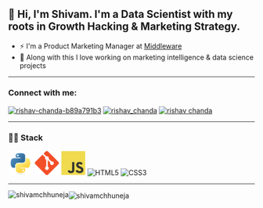 ## 👋 Hi, I'm Shivam. I'm a Data Scientist with my roots in Growth Hacking & Marketing Strategy.

- ⚡ I'm a Product Marketing Manager at [Middleware](https://github.com/middlewarehq/middleware)
- 🌱 Along with this I love working on marketing intelligence & data science projects

<hr style="height:0.3px; border:none; color:#333; background-color:#333;" />

### Connect with me:

<a href="https://linkedin.com/in/shivamchhuneja" target="blank"><img align="center" src="https://raw.githubusercontent.com/rahuldkjain/github-profile-readme-generator/master/src/images/icons/Social/linked-in-alt.svg" alt="rishav-chanda-b89a791b3" height="30" width="40" /></a>
<a href="https://instagram.com/shivamchhuneja" target="blank"><img align="center" src="https://raw.githubusercontent.com/rahuldkjain/github-profile-readme-generator/master/src/images/icons/Social/instagram.svg" alt="rishav_chanda" height="30" width="40" /></a>
<a href="https://www.youtube.com/@frwrdfast" target="blank"><img align="center" src="https://raw.githubusercontent.com/rahuldkjain/github-profile-readme-generator/master/src/images/icons/Social/youtube.svg" alt="rishav chanda" height="30" width="40" /></a>
</p>

<hr style="height:0.3px; border:none; color:#333; background-color:#333;" />

### :technologist: Stack

<img src="https://github.com/devicons/devicon/blob/master/icons/python/python-original.svg" alt="Java" width="50" height="50"/> <img src="https://github.com/devicons/devicon/blob/master/icons/git/git-original.svg" alt="Java" width="50" height="50"/> <img src="https://github.com/devicons/devicon/blob/master/icons/javascript/javascript-original.svg" alt="Java" width="50" height="50"/> <img src="https://upload.wikimedia.org/wikipedia/commons/6/61/HTML5_logo_and_wordmark.svg" alt="HTML5" height="50" width="50"/> <img src="https://upload.wikimedia.org/wikipedia/commons/d/d5/CSS3_logo_and_wordmark.svg" alt="CSS3" height="50" width="50"/>

<hr style="height:0.3px; border:none; color:#333; background-color:#333;" />

<p><img align="left" src="https://github-readme-stats.vercel.app/api/top-langs?username=shivamchhuneja&show_icons=true&locale=en&layout=compact&theme=omni" alt="shivamchhuneja" /></p>

<p><img align="center" src="https://github-readme-streak-stats.herokuapp.com/?user=shivamchhuneja&&theme=omni" alt="shivamchhuneja" /></p>

<!--
**shivamchhuneja/shivamchhuneja** is a ✨ _special_ ✨ repository because its `README.md` (this file) appears on your GitHub profile.

Here are some ideas to get you started:

- 🔭 I’m currently working on ...
- 🌱 I’m currently learning ...
- 👯 I’m looking to collaborate on ...
- 🤔 I’m looking for help with ...
- 💬 Ask me about ...
- 📫 How to reach me: ...
- 😄 Pronouns: ...
- ⚡ Fun fact: ...
-->
